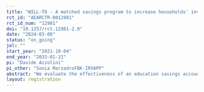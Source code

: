 ```yaml
---
title: "WILL-TO - A matched savings program to increase households' investments in children's education"
rct_id: "AEARCTR-0012981"
rct_id_num: "12981"
doi: "10.1257/rct.12981-2.0"
date: "2024-03-08"
status: "on_going"
jel: ""
start_year: "2021-10-04"
end_year: "2033-01-31"
pi: "Davide Azzolini"
pi_other: "Sonia MarzadroFBK-IRVAPP"
abstract: "We evaluate the effectiveness of an education savings account program aimed at reducing low-income families' children's risk to drop out from secondary school in Italy. The program (WILL-TORINO) is implemented by a philanthropic organization in Torino, Northwestern Italy since 2020. The program targets 5th graders from low-income families and offers them and their families the opportunity to save small amounts of money (between 5 and 30 euros per month up to a maximum of 1,500 euros over a 6-year period) in a digital wallet. Household deposits are multiplied by four if the money is spent on proven educational expenses (e.g., computers/internet; culture, book purchases; various school expenses, language or computer courses, sports, transportation). In addition to the savings account, beneficiaries are offered a financial education program, educational support and guidance."
layout: registration
---
```


